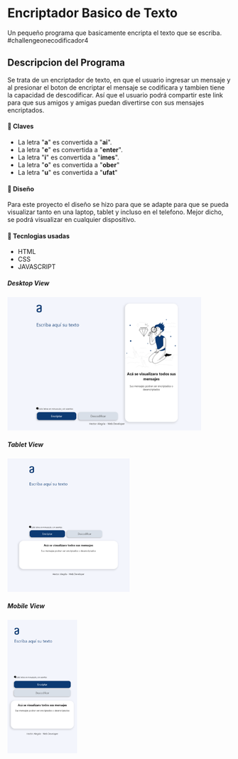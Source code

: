# Encriptador Basico de Texto
Un pequeño programa que basicamente encripta el texto que se escriba. #challengeonecodificador4
## Descripcion del Programa
Se trata de un encriptador de texto, en que el usuario ingresar un mensaje y al presionar el boton de encriptar el mensaje se codificara y tambien tiene la capacidad de descodificar. Así que el usuario podrá compartir este link para que sus amigos y amigas puedan divertirse con sus mensajes encriptados.
#### :key: Claves

- La letra "**a**" es convertida a "**ai**".
- La letra "**e**" es convertida a "**enter**".
- La letra "**i**" es convertida a "**imes**".
- La letra "**o**" es convertida a "**ober**"
- La letra "**u**" es convertida a "**ufat**"

#### :art: Diseño
Para este proyecto el diseño se hizo para que se adapte para que se pueda visualizar tanto en una laptop, tablet y incluso en el telefono. Mejor dicho, se podrá visualizar en cualquier dispositivo.

#### :rocket: Tecnlogias usadas
- HTML
- CSS
- JAVASCRIPT

##### Desktop View
<img src="https://github.com/Alegriah27/EncriptadorTexto/blob/main/assets/img/desktop.png" height="300">

##### Tablet View
<img src="https://github.com/Alegriah27/EncriptadorTexto/blob/main/assets/img/tablet.png" height="300">

##### Mobile View
<img src="https://github.com/Alegriah27/EncriptadorTexto/blob/main/assets/img/mobile.png" height="300">
